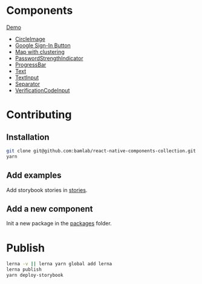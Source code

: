 # Components

[Demo](https://bamlab.github.io/react-native-components-collection/)

* [CircleImage](./packages/react-native-component-circle-image)
* [Google Sign-In Button](./packages/react-native-component-google-signin)
* [Map with clustering](./packages/react-native-component-map-clustering)
* [PasswordStrengthIndicator](./packages/react-native-component-password-strength-indicator)
* [ProgressBar](./packages/react-native-component-progress-bar)
* [Text](./packages/react-native-component-text)
* [TextInput](./packages/react-native-component-text-input)
* [Separator](./packages/react-native-component-separator)
* [VerificationCodeInput](./packages/react-native-component-verification-code-input)

# Contributing

## Installation

```bash
git clone git@github.com:bamlab/react-native-components-collection.git
yarn
```

## Add examples

Add storybook stories in [stories](./stories).

## Add a new component

Init a new package in the [packages](./packages) folder.

# Publish

```bash
lerna -v || lerna yarn global add lerna
lerna publish
yarn deploy-storybook
```
